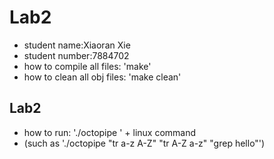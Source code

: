
# Lab2
- student name:Xiaoran Xie
- student number:7884702
- how to compile all files: 'make'
- how to clean all obj files: 'make clean'
## Lab2
- how to run: './octopipe ' + linux command
- (such as './octopipe "tr a-z A-Z" "tr A-Z a-z" "grep hello"')